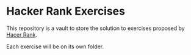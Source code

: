 # Hacker Rank Exercises

This repository is a vault to store the solution to exercises proposed by
[Hacer Rank](https://www.hackerrank.com).

Each exercise will be on its own folder.
